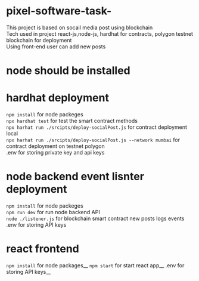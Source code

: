 # pixel-software-task-
 This project is based on socail media post using blockchain <br />
 Tech used in project react-js,node-js, hardhat for contracts, polygon testnet blockchain for deployment <br />
 Using front-end user can add new posts 



# node should be installed 
# hardhat deployment  
 `npm install`  for node packeges <br />
 `npx hardhat test` for test the smart contract methods <br />
 `npx harhat run ./srcipts/deploy-socialPost.js` for contract deployment local <br />
 `npx harhat run ./srcipts/deploy-socialPost.js --network mumbai` for contract deployment on testnet polygon <br />
 .env for storing private key and api keys  

# node backend event lisnter  deployment
 `npm install`  for node packeges <br />
 `npm run dev` for run node backend API <br />
 `node ./listener.js`   for blockchain smart contract new posts logs events <br />
 .env for storing API keys 


# react frontend 
 `npm install` for node packages__
 `npm start` for start react app__
 .env for storing API keys__



